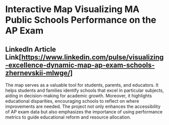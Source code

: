 # Interactive Map Visualizing MA Public Schools Performance on the AP Exam

## LinkedIn Article Link[https://www.linkedin.com/pulse/visualizing-excellence-dynamic-map-ap-exam-schools-zhernevskii-mlwge/] ##

The map serves as a valuable tool for students, parents, and educators. It helps students and families identify schools that excel in particular subjects, aiding in decision-making for academic growth. Moreover, it highlights educational disparities, encouraging schools to reflect on where improvements are needed. The project not only enhances the accessibility of AP exam data but also emphasizes the importance of using performance metrics to guide educational reform and resource allocation.


